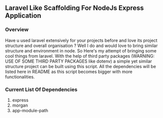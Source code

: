 ## Laravel Like Scaffolding For NodeJs Express Application

### Overview 
Have u used laravel extensively for your projects before and love its project structure and overall organisation ?
Well I do and would love to bring similar structure and environment in node. So Here's my attempt of bringing some cool things from laravel. With the help of third party packages (WARNING: USE OF SOME THIRD PARTY PACKAGES like dotenv) a simple yet similar structure project can be built using this script. All the dependencies will be listed here in README as this script becomes bigger with more functionalities.

### Current List Of Dependencies
1. express
2. morgan
3. app-module-path
